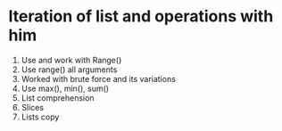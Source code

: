 # Iteration of list and operations with him

1. Use and work with Range()
2. Use range() all arguments
3. Worked with brute force and its variations
4. Use max(), min(), sum()
5. List comprehension
6. Slices
7. Lists copy
